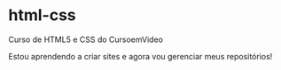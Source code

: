# html-css
Curso de HTML5 e CSS do CursoemVideo

Estou aprendendo a criar sites e agora vou gerenciar meus repositórios!

